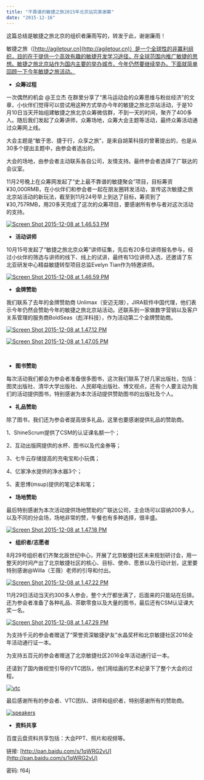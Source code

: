 ```yaml
---
title: "不靠谱的敏捷之旅2015年北京站完美谢幕"
date: "2015-12-16"
---
```


这篇总结是敏捷之旅北京的组织者廉雨写的，转发于此，谢谢廉雨！

敏捷之旅（[http://agiletour.cn](http://agiletour.cn)）是一个全球性的非赢利组织，目的在于提供一个高效有趣的敏捷开发学习途径，在全球范围内推广敏捷的思想。敏捷之旅北京站作为国内主要的举办城市，今年仍然要继续举办。下面就简单回顾一下今年敏捷之旅活动。

- **众筹过程**

一次偶然的机会 @王立杰 在群里分享了“黑马运动会的众筹思维与粉丝经济”的文章，小伙伴们觉得可以尝试用这种方式举办今年的敏捷之旅北京站活动，于是10月10日当天开始组建敏捷之旅北京众筹微信群，不到一天的时间，聚齐了400多人。随后我们发起了众筹讲师，众筹场地，众筹大会主题等活动，最终众筹活动通过众筹网上线。

大会主题是“敏于思、捷于行，众享之旅”，是来自胡莱科技的曾著提出的，也是从30多个提出主题中，由参会者选出的。

大会的场地，由参会者主动联系各自公司，友情支持。最终参会者选择了广联达的会议室。

11月2号晚上在众筹网发起了“史上最不靠谱的敏捷聚会”项目，目标筹资¥30,000RMB，在小伙伴们和参会者一起在朋友圈转发活动，宣传这次敏捷之旅北京站活动的新玩法，截至到11月24号早上到达了目标，筹资到了¥30,757RMB，用20多天完成了这次的众筹项目，要感谢所有参与者对这次活动的支持。

[![Screen Shot 2015-12-08 at 1.46.53 PM](http://bobjiang.com/wp-content/uploads/2015/12/Screen-Shot-2015-12-08-at-1.46.53-PM-1024x535.png)](http://bobjiang.com/wp-content/uploads/2015/12/Screen-Shot-2015-12-08-at-1.46.53-PM.png)

- **活动讲师**

10月15号发起了“敏捷之旅北京众筹”讲师征集，先后有20多位讲师报名参与，经过小伙伴的筛选与讲师的线下、线上的试讲，最终有13位讲师入选，还邀请了东北亚研发中心精益敏捷转型项目总监Evelyn Tian作为特邀讲师。

[![Screen Shot 2015-12-08 at 1.46.59 PM](http://bobjiang.com/wp-content/uploads/2015/12/Screen-Shot-2015-12-08-at-1.46.59-PM-1024x582.png)](http://bobjiang.com/wp-content/uploads/2015/12/Screen-Shot-2015-12-08-at-1.46.59-PM.png)

- **金牌赞助**

我们联系了去年的金牌赞助商 Unlimax（安迈无限），JIRA软件中国代理，他们表示今年仍然会赞助今年的敏捷之旅北京站活动。还联系到一家做数字营销以及客户关系管理的服务商BoldSeas（彪洋科技），作为活动第二个金牌赞助商。

[![Screen Shot 2015-12-08 at 1.47.12 PM](http://bobjiang.com/wp-content/uploads/2015/12/Screen-Shot-2015-12-08-at-1.47.12-PM.png)](http://bobjiang.com/wp-content/uploads/2015/12/Screen-Shot-2015-12-08-at-1.47.12-PM.png)

[![Screen Shot 2015-12-08 at 1.47.05 PM](http://bobjiang.com/wp-content/uploads/2015/12/Screen-Shot-2015-12-08-at-1.47.05-PM.png)](http://bobjiang.com/wp-content/uploads/2015/12/Screen-Shot-2015-12-08-at-1.47.05-PM.png)

 

- **图书赞助**

每次活动我们都会为参会者准备很多图书，这次我们联系了好几家出版社，包括：图灵出版社、清华大学出版社、人民邮电出版社、博文视点，还有个人要主动为我们的活动提供图书，特别感谢为本次活动提供赞助图书的出版社及个人。

- **礼品赞助**

除了图书，我们还为参会者提高很多礼品，这里也要感谢提供礼品的赞助商。

1、ShineScrum提供了CSM的认证课名额一个；

2、互动出版网提供的水杯、图书以及代金券等；

3、七牛云存储提高的充电宝和小玩偶；

4、亿家净水提供的净水器3个；

5、麦思博(msup)提供的笔记本和笔；

- **场地赞助**

最后特别感谢为本次活动提供场地赞助的广联达公司，主会场可以容纳200多人，以及不同的分会场，场地非常的赞，午餐也有多种选择，很丰盛。

[![Screen Shot 2015-12-08 at 1.47.18 PM](http://bobjiang.com/wp-content/uploads/2015/12/Screen-Shot-2015-12-08-at-1.47.18-PM-1024x181.png)](http://bobjiang.com/wp-content/uploads/2015/12/Screen-Shot-2015-12-08-at-1.47.18-PM.png)

- **组织者/志愿者**

8月29号组织者们齐聚北辰世纪中心，开展了北京敏捷社区未来规划研讨会，用一整天的时间产出了北京敏捷社区的核心、目标、使命、愿景以及行动计划，这里要特别感谢@Willa（王薇）老师的引导和付出。

[![Screen Shot 2015-12-08 at 1.47.22 PM](http://bobjiang.com/wp-content/uploads/2015/12/Screen-Shot-2015-12-08-at-1.47.22-PM-1024x736.png)](http://bobjiang.com/wp-content/uploads/2015/12/Screen-Shot-2015-12-08-at-1.47.22-PM.png)

11月29日活动当天约300多人参会，整个大厅都坐满了，后面来的只能站在后排。还为参会者准备了各种礼品、茶歇零食以及大量的图书，最后还有CSM认证课大奖一名。

[![Screen Shot 2015-12-08 at 1.47.29 PM](http://bobjiang.com/wp-content/uploads/2015/12/Screen-Shot-2015-12-08-at-1.47.29-PM-1024x676.png)](http://bobjiang.com/wp-content/uploads/2015/12/Screen-Shot-2015-12-08-at-1.47.29-PM.png)

为支持千元的参会者赠送了“荣誉资深敏捷驴友”水晶奖杯和北京敏捷社区2016全年活动通行证一本。

为支持五百元的参会者赠送了北京敏捷社区2016全年活动通行证一本。

还请到了国内做视觉引导的VTC团队，他们用绘画的艺术纪录下了整个大会的过程。

[![vtc](http://bobjiang.com/wp-content/uploads/2015/12/vtc.png)](http://bobjiang.com/wp-content/uploads/2015/12/vtc.png)

最后感谢所有的参会者、VTC团队、讲师和组织者，特别感谢所有的赞助商。

[![speakers](http://bobjiang.com/wp-content/uploads/2015/12/speakers.png)](http://bobjiang.com/wp-content/uploads/2015/12/speakers.png)

- **资料共享**

百度云盘资料共享包括：大会PPT、照片和视频等。

链接: [http://pan.baidu.com/s/1qWRG2vU](http://pan.baidu.com/s/1qWRG2vU)

密码: f64j
